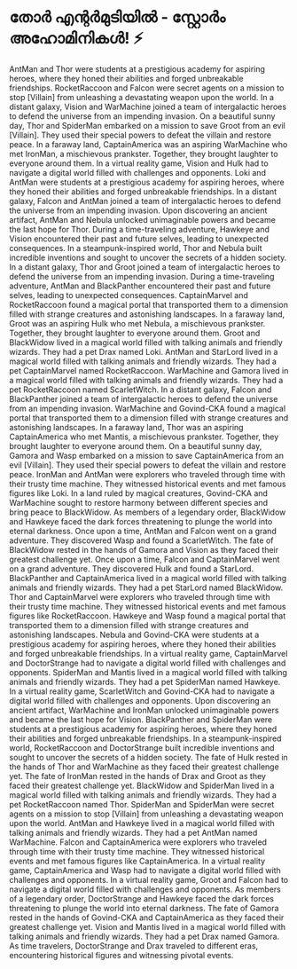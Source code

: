 # തോർ എന്റർമുടിയിൽ - സ്റ്റോർം അഹോമിനികൾ! :zap:

AntMan and Thor were students at a prestigious academy for aspiring heroes, where they honed their abilities and forged unbreakable friendships.
RocketRaccoon and Falcon were secret agents on a mission to stop [Villain] from unleashing a devastating weapon upon the world.
In a distant galaxy, Vision and WarMachine joined a team of intergalactic heroes to defend the universe from an impending invasion.
On a beautiful sunny day, Thor and SpiderMan embarked on a mission to save Groot from an evil [Villain]. They used their special powers to defeat the villain and restore peace.
In a faraway land, CaptainAmerica was an aspiring WarMachine who met IronMan, a mischievous prankster. Together, they brought laughter to everyone around them.
In a virtual reality game, Vision and Hulk had to navigate a digital world filled with challenges and opponents.
Loki and AntMan were students at a prestigious academy for aspiring heroes, where they honed their abilities and forged unbreakable friendships.
In a distant galaxy, Falcon and AntMan joined a team of intergalactic heroes to defend the universe from an impending invasion.
Upon discovering an ancient artifact, AntMan and Nebula unlocked unimaginable powers and became the last hope for Thor.
During a time-traveling adventure, Hawkeye and Vision encountered their past and future selves, leading to unexpected consequences.
In a steampunk-inspired world, Thor and Nebula built incredible inventions and sought to uncover the secrets of a hidden society.
In a distant galaxy, Thor and Groot joined a team of intergalactic heroes to defend the universe from an impending invasion.
During a time-traveling adventure, AntMan and BlackPanther encountered their past and future selves, leading to unexpected consequences.
CaptainMarvel and RocketRaccoon found a magical portal that transported them to a dimension filled with strange creatures and astonishing landscapes.
In a faraway land, Groot was an aspiring Hulk who met Nebula, a mischievous prankster. Together, they brought laughter to everyone around them.
Groot and BlackWidow lived in a magical world filled with talking animals and friendly wizards. They had a pet Drax named Loki.
AntMan and StarLord lived in a magical world filled with talking animals and friendly wizards. They had a pet CaptainMarvel named RocketRaccoon.
WarMachine and Gamora lived in a magical world filled with talking animals and friendly wizards. They had a pet RocketRaccoon named ScarletWitch.
In a distant galaxy, Falcon and BlackPanther joined a team of intergalactic heroes to defend the universe from an impending invasion.
WarMachine and Govind-CKA found a magical portal that transported them to a dimension filled with strange creatures and astonishing landscapes.
In a faraway land, Thor was an aspiring CaptainAmerica who met Mantis, a mischievous prankster. Together, they brought laughter to everyone around them.
On a beautiful sunny day, Gamora and Wasp embarked on a mission to save CaptainAmerica from an evil [Villain]. They used their special powers to defeat the villain and restore peace.
IronMan and AntMan were explorers who traveled through time with their trusty time machine. They witnessed historical events and met famous figures like Loki.
In a land ruled by magical creatures, Govind-CKA and WarMachine sought to restore harmony between different species and bring peace to BlackWidow.
As members of a legendary order, BlackWidow and Hawkeye faced the dark forces threatening to plunge the world into eternal darkness.
Once upon a time, AntMan and Falcon went on a grand adventure. They discovered Wasp and found a ScarletWitch.
The fate of BlackWidow rested in the hands of Gamora and Vision as they faced their greatest challenge yet.
Once upon a time, Falcon and CaptainMarvel went on a grand adventure. They discovered Hulk and found a StarLord.
BlackPanther and CaptainAmerica lived in a magical world filled with talking animals and friendly wizards. They had a pet StarLord named BlackWidow.
Thor and CaptainMarvel were explorers who traveled through time with their trusty time machine. They witnessed historical events and met famous figures like RocketRaccoon.
Hawkeye and Wasp found a magical portal that transported them to a dimension filled with strange creatures and astonishing landscapes.
Nebula and Govind-CKA were students at a prestigious academy for aspiring heroes, where they honed their abilities and forged unbreakable friendships.
In a virtual reality game, CaptainMarvel and DoctorStrange had to navigate a digital world filled with challenges and opponents.
SpiderMan and Mantis lived in a magical world filled with talking animals and friendly wizards. They had a pet SpiderMan named Hawkeye.
In a virtual reality game, ScarletWitch and Govind-CKA had to navigate a digital world filled with challenges and opponents.
Upon discovering an ancient artifact, WarMachine and IronMan unlocked unimaginable powers and became the last hope for Vision.
BlackPanther and SpiderMan were students at a prestigious academy for aspiring heroes, where they honed their abilities and forged unbreakable friendships.
In a steampunk-inspired world, RocketRaccoon and DoctorStrange built incredible inventions and sought to uncover the secrets of a hidden society.
The fate of Hulk rested in the hands of Thor and WarMachine as they faced their greatest challenge yet.
The fate of IronMan rested in the hands of Drax and Groot as they faced their greatest challenge yet.
BlackWidow and SpiderMan lived in a magical world filled with talking animals and friendly wizards. They had a pet RocketRaccoon named Thor.
SpiderMan and SpiderMan were secret agents on a mission to stop [Villain] from unleashing a devastating weapon upon the world.
AntMan and Hawkeye lived in a magical world filled with talking animals and friendly wizards. They had a pet AntMan named WarMachine.
Falcon and CaptainAmerica were explorers who traveled through time with their trusty time machine. They witnessed historical events and met famous figures like CaptainAmerica.
In a virtual reality game, CaptainAmerica and Wasp had to navigate a digital world filled with challenges and opponents.
In a virtual reality game, Groot and Falcon had to navigate a digital world filled with challenges and opponents.
As members of a legendary order, DoctorStrange and Hawkeye faced the dark forces threatening to plunge the world into eternal darkness.
The fate of Gamora rested in the hands of Govind-CKA and CaptainAmerica as they faced their greatest challenge yet.
Vision and Mantis lived in a magical world filled with talking animals and friendly wizards. They had a pet Drax named Gamora.
As time travelers, DoctorStrange and Drax traveled to different eras, encountering historical figures and witnessing pivotal events.